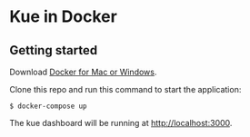 Kue in Docker
=========

Getting started
---------------

Download [Docker for Mac or Windows](https://www.docker.com).

Clone this repo and run this command to start the application:

    $ docker-compose up

The kue dashboard will be running at [http://localhost:3000](http://localhost:3000).

